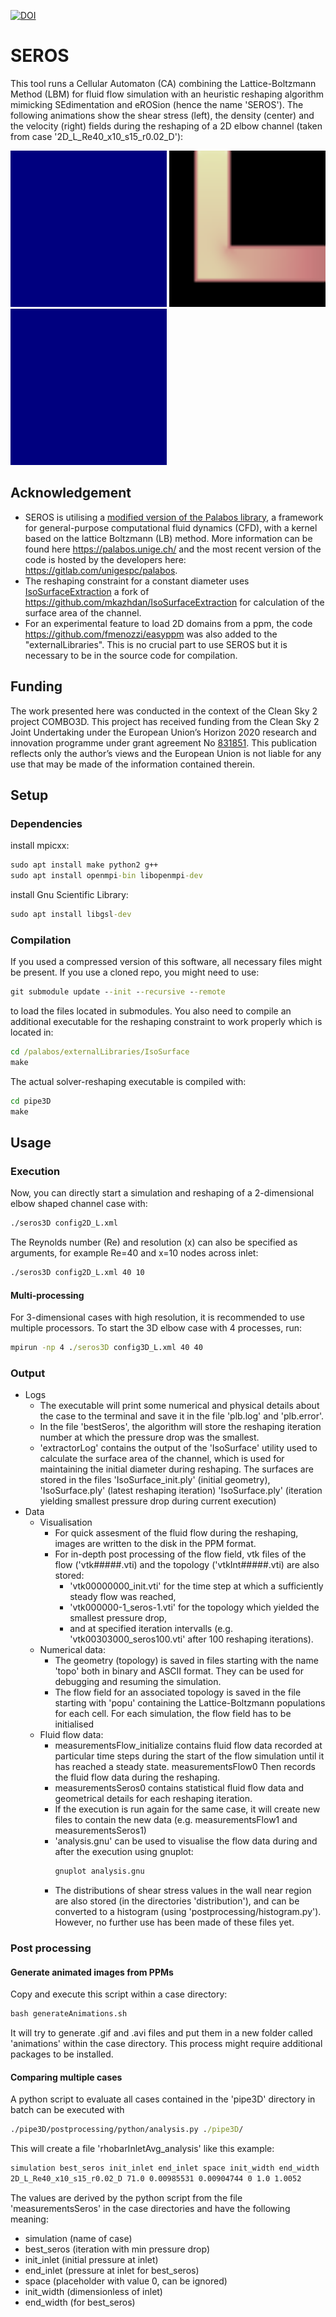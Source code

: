 [![DOI](https://zenodo.org/badge/620307347.svg)](https://zenodo.org/badge/latestdoi/620307347)
# SEROS
This tool runs a Cellular Automaton (CA) combining the Lattice-Boltzmann Method (LBM) for fluid flow simulation with an heuristic reshaping algorithm mimicking SEdimentation and eROSion (hence the name 'SEROS').
The following animations show the shear stress (left), the density (center) and the velocity (right) fields during the reshaping of a 2D elbow channel (taken from case '2D_L_Re40_x10_s15_r0.02_D'):

<img src="./examples/shearStress.gif" alt="shear stress field" width="250"/> <img src="./examples/density.gif" alt="topology" width="250"/> <img src="./examples/velocity.gif" alt="velocity field" width="250"/>

## Acknowledgement
- SEROS is utilising a [modified version of the Palabos library](https://github.com/AIT-LKR/palabos), a framework for general-purpose computational fluid dynamics (CFD), with a kernel based on the lattice Boltzmann (LB) method. More information can be found here https://palabos.unige.ch/ and the most recent version of the code is hosted by the developers here: https://gitlab.com/unigespc/palabos.
- The reshaping constraint for a constant diameter uses [IsoSurfaceExtraction](https://github.com/AIT-LKR/IsoSurfaceExtraction) a fork of https://github.com/mkazhdan/IsoSurfaceExtraction for calculation of the surface area of the channel.
- For an experimental feature to load 2D domains from a ppm, the code https://github.com/fmenozzi/easyppm was also added to the "externalLibraries". This is no crucial part to use SEROS but it is necessary to be in the source code for compilation.

## Funding
The work presented here was conducted in the context of the Clean Sky 2 project COMBO3D. This project has received funding from the Clean Sky 2 Joint Undertaking under the European Union’s Horizon 2020 research and innovation programme under grant agreement No [831851](https://doi.org/10.3030/831851). This publication reflects only the author’s views and the European Union is not liable for any use that may be made of the information contained therein.

## Setup
### Dependencies
install mpicxx:
```cmd
sudo apt install make python2 g++
sudo apt install openmpi-bin libopenmpi-dev
```
install Gnu Scientific Library:
```cmd
sudo apt install libgsl-dev
```

### Compilation
If you used a compressed version of this software, all necessary files might be present.
If you use a cloned repo, you might need to use:
```cmd
git submodule update --init --recursive --remote
```
to load the files located in submodules.
You also need to compile an additional executable for the reshaping constraint to work properly which is located in:
```cmd
cd /palabos/externalLibraries/IsoSurface
make
```
The actual solver-reshaping executable is compiled with:
```cmd
cd pipe3D
make
```

## Usage
### Execution
Now, you can directly start a simulation and reshaping of a 2-dimensional elbow shaped channel case with:
```cmd
./seros3D config2D_L.xml
```
The Reynolds number (Re) and resolution (x) can also be specified as arguments, for example Re=40 and x=10 nodes across inlet:
```cmd
./seros3D config2D_L.xml 40 10
```

#### Multi-processing
For 3-dimensional cases with high resolution, it is recommended to use multiple processors. To start the 3D elbow case with 4 processes, run:
```cmd
mpirun -np 4 ./seros3D config3D_L.xml 40 40
```

### Output
- Logs
  - The executable will print some numerical and physical details about the case to the terminal and save it in the file 'plb.log' and 'plb.error'.
  - In the file 'bestSeros', the algorithm will store the reshaping iteration number at which the pressure drop was the smallest.
  - 'extractorLog' contains the output of the 'IsoSurface' utility used to calculate the surface area of the channel, which is used for maintaining the initial diameter during reshaping.
    The surfaces are stored in the files 'IsoSurface_init.ply' (initial geometry), 'IsoSurface.ply' (latest reshaping iteration) 'IsoSurface.ply' (iteration yielding smallest pressure drop during current execution)
- Data
  - Visualisation
    - For quick assesment of the fluid flow during the reshaping, images are written to the disk in the PPM format.
    - For in-depth post processing of the flow field, vtk files of the flow  ('vtk#####.vti) and the topology ('vtkInt#####.vti) are also stored:
      - 'vtk00000000_init.vti' for the time step at which a sufficiently steady flow was reached,
      - 'vtk000000-1_seros-1.vti' for the topology which yielded the smallest pressure drop,
      - and at specified iteration intervalls (e.g. 'vtk00303000_seros100.vti' after 100 reshaping iterations).
  - Numerical data:
    - The geometry (topology) is saved in files starting with the name 'topo' both in binary and ASCII format. They can be used for debugging and resuming the simulation. 
    - The flow field for an associated topology is saved in the file starting with 'popu' containing the Lattice-Boltzmann populations for each cell. For each simulation, the flow field has to be initialised 
  - Fluid flow data:
    - measurementsFlow_initialize contains fluid flow data recorded at particular time steps during the start of the flow simulation until it has reached a steady state.  measurementsFlow0 Then records the fluid flow data during the reshaping.
    - measurementsSeros0 contains statistical fluid flow data and geometrical details for each reshaping iteration. 
    - If the execution is run again for the same case, it will create new files to contain the new data (e.g. measurementsFlow1 and measurementsSeros1)
    - 'analysis.gnu' can be used to visualise the flow data during and after the execution using gnuplot:
      ```cmd
      gnuplot analysis.gnu
      ```
    - The distributions of shear stress values in the wall near region are also stored (in the directories 'distribution'), and can be converted to a histogram (using 'postprocessing/histogram.py'). However, no further use has been made of these files yet.

### Post processing
#### Generate animated images from PPMs
Copy and execute this script within a case directory:
```cmd
bash generateAnimations.sh
```
It will try to generate .gif and .avi files and put them in a new folder called 'animations' within the case directory.
This process might require additional packages to be installed.

#### Comparing multiple cases
A python script to evaluate all cases contained in the 'pipe3D' directory in batch can be executed with
```cmd
./pipe3D/postprocessing/python/analysis.py ./pipe3D/
```
This will create a file 'rhobarInletAvg_analysis' like this example:
```cmd
simulation best_seros init_inlet end_inlet space init_width end_width
2D_L_Re40_x10_s15_r0.02_D 71.0 0.00985531 0.00904744 0 1.0 1.0052
```
The values are derived by the python script from the file 'measurementsSeros' in the case directories and have the following meaning:
- simulation (name of case)
- best_seros (iteration with min pressure drop)
- init_inlet (initial pressure at inlet)
- end_inlet (pressure at inlet for best_seros)
- space (placeholder with value 0, can be ignored)
- init_width (dimensionless of inlet)
- end_width (for best_seros)

